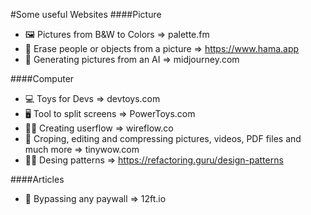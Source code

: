 #Some useful Websites
####Picture
-  🖼️ Pictures from B&W to Colors => palette.fm
- :camera_flash: Erase people or objects from a picture => https://www.hama.app
- :robot: Generating pictures from an AI => midjourney.com

####Computer
- :computer: Toys for Devs => devtoys.com 
- 🖥️ Tool to split screens => PowerToys.com
- 👨‍🎓 Creating userflow => wireflow.co
- :triangular_ruler: Croping, editing and compressing pictures, videos, PDF files and much more => tinywow.com
- 👨‍💻 Desing patterns => https://refactoring.guru/design-patterns

####Articles 
- :pencil: Bypassing any paywall => 12ft.io








